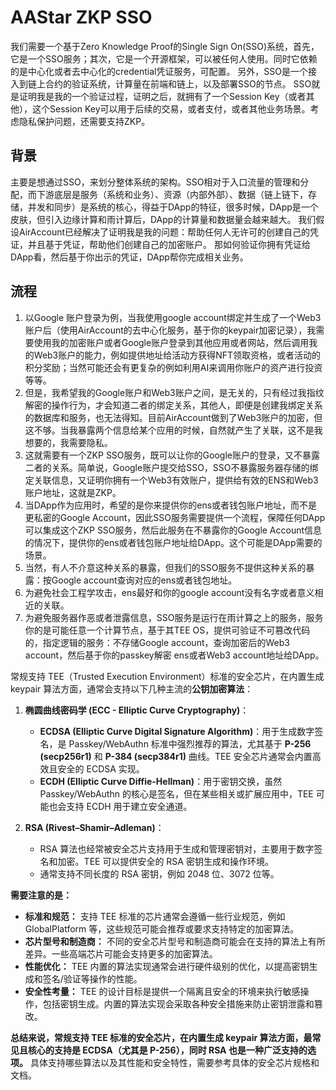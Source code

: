 # AAStar ZKP SSO

我们需要一个基于Zero Knowledge Proof的Single Sign
On(SSO)系统，首先，它是一个SSO服务；其次，它是一个开源框架，可以被任何人使用。同时它依赖的是中心化或者去中心化的credential凭证服务，可配置。
另外，SSO是一个接入到链上合约的验证系统，计算量在前端和链上，以及部署SSO的节点。
SSO就是证明我是我的一个验证过程，证明之后，就拥有了一个Session
Key（或者其他），这个Session
Key可以用于后续的交易，或者支付，或者其他业务场景。考虑隐私保护问题，还需要支持ZKP。

## 背景

主要是想通过SSO，来划分整体系统的架构。SSO相对于入口流量的管理和分配，而下游底层是服务（系统和业务）、资源（内部外部）、数据（链上链下，存储，并发和同步）是系统的核心，得益于DApp的特征，很多时候，DApp是一个皮肤，但引入边缘计算和雨计算后，DApp的计算量和数据量会越来越大。
我们假设AirAccount已经解决了证明我是我的问题：帮助任何人无许可的创建自己的凭证，并且基于凭证，帮助他们创建自己的加密账户。
那如何验证你拥有凭证给DApp看，然后基于你出示的凭证，DApp帮你完成相关业务。

## 流程

1. 以Google 账户登录为例，当我使用google account绑定并生成了一个Web3
   账户后（使用AirAccount的去中心化服务，基于你的keypair加密记录），我需要使用我的加密账户或者Google账户登录到其他应用或者网站，然后调用我的Web3账户的能力，例如提供地址给活动方获得NFT领取资格，或者活动的积分奖励；当然可能还会有更复杂的例如利用AI来调用你账户的资产进行投资等等。
2. 但是，我希望我的Google账户和Web3账户之间，是无关的，只有经过我指纹解密的操作行为，才会知道二者的绑定关系，其他人，即便是创建我绑定关系的数据库和服务，也无法得知。目前AirAccount做到了Web3账户的加密，但这不够。当我暴露两个信息给某个应用的时候，自然就产生了关联，这不是我想要的，我需要隐私。
3. 这就需要有一个ZKP
   SSO服务，既可以让你的Google账户的登录，又不暴露二者的关系。简单说，Google账户提交给SSO，SSO不暴露服务器存储的绑定关联信息，又证明你拥有一个Web3有效账户，提供给有效的ENS和Web3账户地址，这就是ZKP。
4. 当DApp作为应用时，希望的是你来提供你的ens或者钱包账户地址，而不是更私密的Google
   Account，因此SSO服务需要提供一个流程，保障任何DApp可以集成这个ZKP
   SSO服务，然后此服务在不暴露你的Google
   Account信息的情况下，提供你的ens或者钱包账户地址给DApp。这个可能是DApp需要的场景。
5. 当然，有人不介意这种关系的暴露，但我们的SSO服务不提供这种关系的暴露：按Google
   account查询对应的ens或者钱包地址。
6. 为避免社会工程学攻击，ens最好和你的google account没有名字或者意义相近的关联。
7. 为避免服务器作恶或者泄露信息，SSO服务是运行在雨计算之上的服务，服务你的是可能任意一个计算节点，基于其TEE
   OS，提供可验证不可篡改代码的，指定逻辑的服务：不存储Google
   account，查询加密后的Web3 account，然后基于你的passkey解密 ens或者Web3
   account地址给DApp。

常规支持 TEE（Trusted Execution Environment）标准的安全芯片，在内置生成 keypair
算法方面，通常会支持以下几种主流的**公钥加密算法**：

1. **椭圆曲线密码学 (ECC - Elliptic Curve Cryptography)**：
   - **ECDSA (Elliptic Curve Digital Signature
     Algorithm)**：用于生成数字签名，是 Passkey/WebAuthn
     标准中强烈推荐的算法，尤其基于 **P-256 (secp256r1)** 和 **P-384
     (secp384r1)** 曲线。TEE 安全芯片通常会内置高效且安全的 ECDSA 实现。
   - **ECDH (Elliptic Curve Diffie-Hellman)**：用于密钥交换，虽然
     Passkey/WebAuthn 的核心是签名，但在某些相关或扩展应用中，TEE 可能也会支持
     ECDH 用于建立安全通道。

2. **RSA (Rivest–Shamir–Adleman)**：
   - RSA
     算法也经常被安全芯片支持用于生成和管理密钥对，主要用于数字签名和加密。TEE
     可以提供安全的 RSA 密钥生成和操作环境。
   - 通常支持不同长度的 RSA 密钥，例如 2048 位、3072 位等。

**需要注意的是：**

- **标准和规范：** 支持 TEE 标准的芯片通常会遵循一些行业规范，例如
  GlobalPlatform 等，这些规范可能会推荐或要求支持特定的加密算法。
- **芯片型号和制造商：**
  不同的安全芯片型号和制造商可能会在支持的算法上有所差异。一些高端芯片可能会支持更多的加密算法。
- **性能优化：** TEE
  内置的算法实现通常会进行硬件级别的优化，以提高密钥生成和签名/验证等操作的性能。
- **安全性考量：** TEE
  的设计目标是提供一个隔离且安全的环境来执行敏感操作，包括密钥生成。内置的算法实现会采取各种安全措施来防止密钥泄露和篡改。

**总结来说，常规支持 TEE 标准的安全芯片，在内置生成 keypair
算法方面，最常见且核心的支持是 ECDSA（尤其是 P-256），同时 RSA
也是一种广泛支持的选项。**
具体支持哪些算法以及其性能和安全特性，需要参考具体的安全芯片规格和文档。
